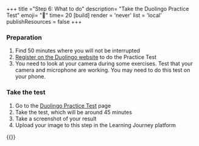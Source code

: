 +++
title ="Step 6: What to do"
description= "Take the Duolingo Practice Test"
emoji= "🤖"
time= 20
[build]
  render = 'never'
  list = 'local'
  publishResources = false 
+++

### Preparation

1. Find 50 minutes where you will not be interrupted
1. [Register on the Duolingo website](https://englishtest.duolingo.com/register) to do the Practice Test
1. You need to look at your camera during some exercises. Test that your camera and microphone are working. You may need to do this test on your phone.

### Take the test

1. Go to the [Duolingo Practice Test](https://englishtest.duolingo.com/test/practice) page
1. Take the test, which will be around 45 minutes
1. Take a screenshot of your result
1. Upload your image to this step in the Learning Journey platform

{{<blocklink
  src="https://blocks.codeyourfuture.io/#introduction"
  name="CYF Blocks"
  caption="Code Your Future">}}
